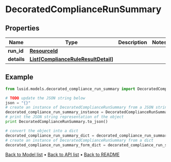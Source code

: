 # DecoratedComplianceRunSummary


## Properties
Name | Type | Description | Notes
------------ | ------------- | ------------- | -------------
**run_id** | [**ResourceId**](ResourceId.md) |  | 
**details** | [**List[ComplianceRuleResultDetail]**](ComplianceRuleResultDetail.md) |  | 

## Example

```python
from lusid.models.decorated_compliance_run_summary import DecoratedComplianceRunSummary

# TODO update the JSON string below
json = "{}"
# create an instance of DecoratedComplianceRunSummary from a JSON string
decorated_compliance_run_summary_instance = DecoratedComplianceRunSummary.from_json(json)
# print the JSON string representation of the object
print DecoratedComplianceRunSummary.to_json()

# convert the object into a dict
decorated_compliance_run_summary_dict = decorated_compliance_run_summary_instance.to_dict()
# create an instance of DecoratedComplianceRunSummary from a dict
decorated_compliance_run_summary_form_dict = decorated_compliance_run_summary.from_dict(decorated_compliance_run_summary_dict)
```
[Back to Model list](../README.md#documentation-for-models) &#8226; [Back to API list](../README.md#documentation-for-api-endpoints) &#8226; [Back to README](../README.md)


